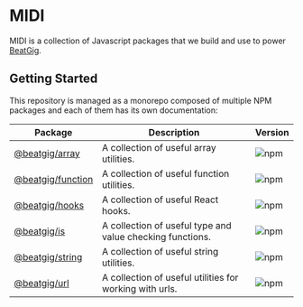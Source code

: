 # MIDI

MIDI is a collection of Javascript packages that we build and use to power [BeatGig](https://beatgig.com/).

## Getting Started

This repository is managed as a monorepo composed of multiple NPM packages and each of them has its own documentation:

| Package                                | Description                                               | Version                                                                      |
| -------------------------------------- | --------------------------------------------------------- | ---------------------------------------------------------------------------- |
| [@beatgig/array](packages/array)       | A collection of useful array utilities.                   | ![npm](https://img.shields.io/npm/v/@beatgig/array.svg?style=flat-square)    |
| [@beatgig/function](packages/function) | A collection of useful function utilities.                | ![npm](https://img.shields.io/npm/v/@beatgig/function.svg?style=flat-square) |
| [@beatgig/hooks](packages/hooks)       | A collection of useful React hooks.                       | ![npm](https://img.shields.io/npm/v/@beatgig/hooks.svg?style=flat-square)    |
| [@beatgig/is](packages/is)             | A collection of useful type and value checking functions. | ![npm](https://img.shields.io/npm/v/@beatgig/is.svg?style=flat-square)       |
| [@beatgig/string](packages/string)     | A collection of useful string utilities.                  | ![npm](https://img.shields.io/npm/v/@beatgig/string.svg?style=flat-square)   |
| [@beatgig/url](packages/url)           | A collection of useful utilities for working with urls.   | ![npm](https://img.shields.io/npm/v/@beatgig/url.svg?style=flat-square)      |
